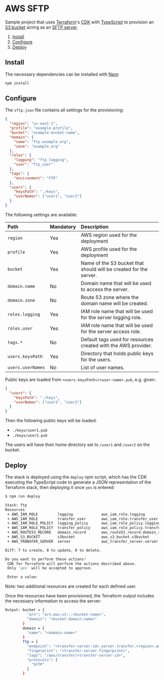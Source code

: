 # AWS SFTP

Sample project that uses [Terraform]'s [CDK] with [TypeScript] to provision an [S3 bucket] acting as an [SFTP server].

1. [Install](#install)
2. [Configure](#configure)
3. [Deploy](#deploy)

## Install

The necessary dependencies can be installed with [Npm]:

```sh
npm install
```

## Configure

The `sftp.json` file contains all settings for the provisioning:

```json
{
  "region": "us-east-1",
  "profile": "example-profile",
  "bucket": "example-bucket-name",
  "domain": {
    "name": "ftp.example.org",
    "zone": "example.org"
  },
  "roles": {
    "logging": "ftp_logging",
    "user": "ftp_user"
  },
  "tags": {
    "environment": "FTP"
  },
  "users": {
    "keysPath": "./keys",
    "userNames": ["user1", "user2"]
  }
}
```

The following settings are available:

| Path              | Mandatory | Description                                                       |
| :---------------- | :-------- | :---------------------------------------------------------------- |
| `region`          | Yes       | AWS region used for the deployment                                |
| `profile`         | Yes       | AWS profile used for the deployment                               |
| `bucket`          | Yes       | Name of the S3 bucket that should will be created for the server. |
| `domain.name`     | No        | Domain name that will be used to access the server.               |
| `domain.zone`     | No        | Route 53 zone where the domain name will be created.              |
| `roles.logging`   | Yes       | IAM role name that will be used for the server logging role.      |
| `roles.user`      | Yes       | IAM role name that will be used for the server access role.       |
| `tags.*`          | No        | Default tags used for resources created with the AWS provider.    |
| `users.keysPath`  | Yes       | Directory that holds public keys for the users.                   |
| `users.userNames` | No        | List of user names.                                               |

Public keys are loaded from `<users.keysPath>/<user-name>.pub`, e.g. given:

```json
{
  "users": {
    "keysPath": "./keys",
    "userNames": ["user1", "user2"]
  }
}
```

Then the following public keys will be loaded:

- `./keys/user1.pub`
- `./keys/user2.pub`

The users will have their home directory set to `/user1` and `/user2` on the bucket.

## Deploy

The stack is deployed using the `deploy` npm script, which has the CDK executing the TypeScript code to generate a JSON
representation of the Terraform stack, then deploying it once `yes` is entered:

```sh
$ npm run deploy

Stack: ftp
Resources
 + AWS_IAM_ROLE         logging             aws_iam_role.logging
 + AWS_IAM_ROLE         transfer_user       aws_iam_role.transfer_user
 + AWS_IAM_ROLE_POLICY  logging_policy      aws_iam_role_policy.logging_policy
 + AWS_IAM_ROLE_POLICY  transfer_policy     aws_iam_role_policy.transfer_policy
 + AWS_ROUTE53_RECORD   domain_record       aws_route53_record.domain_record
 + AWS_S3_BUCKET        s3bucket            aws_s3_bucket.s3bucket
 + AWS_TRANSFER_SERVER  server              aws_transfer_server.server

Diff: 7 to create, 0 to update, 0 to delete.

Do you want to perform these actions?
 CDK for Terraform will perform the actions described above.
 Only 'yes' will be accepted to approve.

 Enter a value:
```

Note: two additional resources are created for each defined user.

Once the resources have been provisioned, the Terraform output includes the necessary information to access the server:

```sh
Output: bucket = {
          "arn": "arn:aws:s3:::<bucket-name>",
          "domain": "<bucket-domain-name>"
        }
        domain = {
          "name": "<domain-name>"
        }
        ftp = {
          "endpoint": "<transfer-server-id>.server.transfer.<region>.amazonaws.com",
          "fingerprint": "<transfer-server-fingerprint>",
          "logs": "/aws/transfer/<transfer-server-id>",
          "protocols": [
            "SFTP"
          ]
        }
```

[cdk]: https://github.com/hashicorp/terraform-cdk
[npm]: https://www.npmjs.com/
[s3 bucket]: https://aws.amazon.com/s3/
[sftp server]: https://en.wikipedia.org/wiki/SSH_File_Transfer_Protocol
[terraform]: https://www.terraform.io/
[typescript]: https://www.typescriptlang.org/
